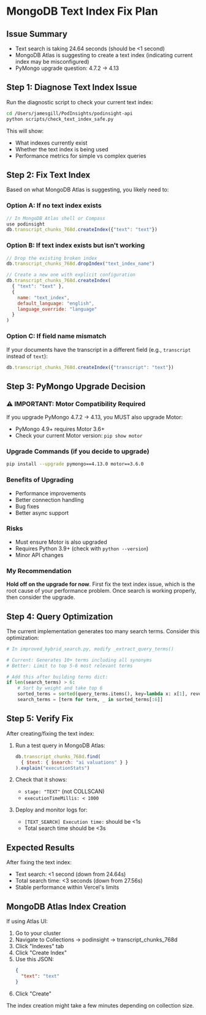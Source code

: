 # MongoDB Text Index Fix Plan

## Issue Summary
- Text search is taking 24.64 seconds (should be <1 second)
- MongoDB Atlas is suggesting to create a text index (indicating current index may be misconfigured)
- PyMongo upgrade question: 4.7.2 → 4.13

## Step 1: Diagnose Text Index Issue

Run the diagnostic script to check your current text index:

```bash
cd /Users/jamesgill/PodInsights/podinsight-api
python scripts/check_text_index_safe.py
```

This will show:
- What indexes currently exist
- Whether the text index is being used
- Performance metrics for simple vs complex queries

## Step 2: Fix Text Index

Based on what MongoDB Atlas is suggesting, you likely need to:

### Option A: If no text index exists
```javascript
// In MongoDB Atlas shell or Compass
use podinsight
db.transcript_chunks_768d.createIndex({"text": "text"})
```

### Option B: If text index exists but isn't working
```javascript
// Drop the existing broken index
db.transcript_chunks_768d.dropIndex("text_index_name")

// Create a new one with explicit configuration
db.transcript_chunks_768d.createIndex(
  { "text": "text" },
  {
    name: "text_index",
    default_language: "english",
    language_override: "language"
  }
)
```

### Option C: If field name mismatch
If your documents have the transcript in a different field (e.g., `transcript` instead of `text`):
```javascript
db.transcript_chunks_768d.createIndex({"transcript": "text"})
```

## Step 3: PyMongo Upgrade Decision

### ⚠️ IMPORTANT: Motor Compatibility Required

If you upgrade PyMongo 4.7.2 → 4.13, you MUST also upgrade Motor:
- PyMongo 4.9+ requires Motor 3.6+
- Check your current Motor version: `pip show motor`

### Upgrade Commands (if you decide to upgrade)
```bash
pip install --upgrade pymongo==4.13.0 motor==3.6.0
```

### Benefits of Upgrading
- Performance improvements
- Better connection handling
- Bug fixes
- Better async support

### Risks
- Must ensure Motor is also upgraded
- Requires Python 3.9+ (check with `python --version`)
- Minor API changes

### My Recommendation
**Hold off on the upgrade for now**. First fix the text index issue, which is the root cause of your performance problem. Once search is working properly, then consider the upgrade.

## Step 4: Query Optimization

The current implementation generates too many search terms. Consider this optimization:

```python
# In improved_hybrid_search.py, modify _extract_query_terms()

# Current: Generates 10+ terms including all synonyms
# Better: Limit to top 5-6 most relevant terms

# Add this after building terms dict:
if len(search_terms) > 6:
    # Sort by weight and take top 6
    sorted_terms = sorted(query_terms.items(), key=lambda x: x[1], reverse=True)
    search_terms = [term for term, _ in sorted_terms[:6]]
```

## Step 5: Verify Fix

After creating/fixing the text index:

1. Run a test query in MongoDB Atlas:
   ```javascript
   db.transcript_chunks_768d.find(
     { $text: { $search: "ai valuations" } }
   ).explain("executionStats")
   ```

2. Check that it shows:
   - `stage: "TEXT"` (not COLLSCAN)
   - `executionTimeMillis: < 1000`

3. Deploy and monitor logs for:
   - `[TEXT_SEARCH] Execution time:` should be <1s
   - Total search time should be <3s

## Expected Results

After fixing the text index:
- Text search: <1 second (down from 24.64s)
- Total search time: <3 seconds (down from 27.56s)
- Stable performance within Vercel's limits

## MongoDB Atlas Index Creation

If using Atlas UI:
1. Go to your cluster
2. Navigate to Collections → podinsight → transcript_chunks_768d
3. Click "Indexes" tab
4. Click "Create Index"
5. Use this JSON:
   ```json
   {
     "text": "text"
   }
   ```
6. Click "Create"

The index creation might take a few minutes depending on collection size.
